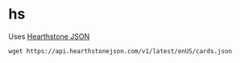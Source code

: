 # hs

Uses [Hearthstone JSON](https://hearthstonejson.com/)

```
wget https://api.hearthstonejson.com/v1/latest/enUS/cards.json
```
